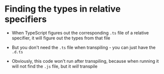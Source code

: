 # Finding the types in relative specifiers

- When TypeScript figures out the corresponding `.ts` file of a relative specifier, it will
  figure out the types from that file

- But you don't need the `.ts` file when transpiling - you can just have the `.d.ts`

- Obviously, this code won't run after transpiling, because when running it will not find the `.js` file,
  but it _will_ transpile
